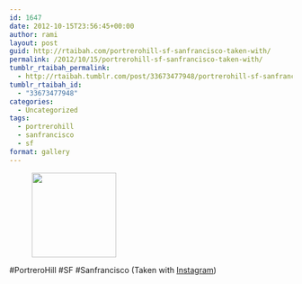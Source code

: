 ```yaml
---
id: 1647
date: 2012-10-15T23:56:45+00:00
author: rami
layout: post
guid: http://rtaibah.com/portrerohill-sf-sanfrancisco-taken-with/
permalink: /2012/10/15/portrerohill-sf-sanfrancisco-taken-with/
tumblr_rtaibah_permalink:
  - http://rtaibah.tumblr.com/post/33673477948/portrerohill-sf-sanfrancisco-taken-with
tumblr_rtaibah_id:
  - "33673477948"
categories:
  - Uncategorized
tags:
  - portrerohill
  - sanfrancisco
  - sf
format: gallery
---
```

<div id='gallery-129' class='gallery galleryid-1647 gallery-columns-3 gallery-size-thumbnail'>
  <figure class='gallery-item'> 
  
  <div class='gallery-icon landscape'>
    <a href='http://139.59.20.41/2012/10/15/portrerohill-sf-sanfrancisco-taken-with/attachment/1648/'><img width="150" height="150" src="http://139.59.20.41/wp-content/uploads/2012/10/tumblr_mbyl6lLdrT1qb4qlko1_1280-150x150.jpg" class="attachment-thumbnail size-thumbnail" alt="" srcset="http://139.59.20.41/wp-content/uploads/2012/10/tumblr_mbyl6lLdrT1qb4qlko1_1280-150x150.jpg 150w, http://139.59.20.41/wp-content/uploads/2012/10/tumblr_mbyl6lLdrT1qb4qlko1_1280-300x300.jpg 300w, http://139.59.20.41/wp-content/uploads/2012/10/tumblr_mbyl6lLdrT1qb4qlko1_1280-100x100.jpg 100w, http://139.59.20.41/wp-content/uploads/2012/10/tumblr_mbyl6lLdrT1qb4qlko1_1280.jpg 612w" sizes="100vw" /></a>
  </div></figure>
</div>

#PortreroHill #SF #Sanfrancisco (Taken with [Instagram](http://instagram.com))